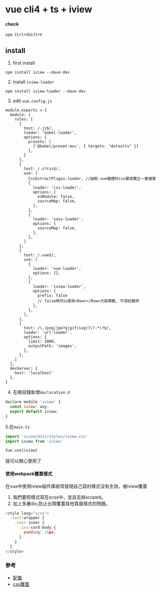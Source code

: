 # vue cli4 + ts + iview

#### check
```
npm Ctrl+Shift+V
```

## install

1. first install 
  ```
  npm isntall iview --dave-dev
  ```
2. install `iview-loader`

```
npm install iview-loader --dave-dev
```

3. edit `vue.config.js`
```javescript=
module.exports = {
  module: {
    rules: [
      {
        test: /.js$/,
        loader: 'babel-loader',
        options: {
          presets: [
            ['@babel/preset-env', { targets: "defaults" }]
          ],
        }
      },
      {
        test: /.s?css$/,
        use: [
          CssExtractPlugin.loader, //抽取.vue檔裡的css變成獨立一隻檔案
          {
            loader: 'css-loader',
            options: {
              esModule: false,
              sourceMap: false,
            },
          },
          {
            loader: 'sass-loader',
            options: {
              sourceMap: false,
            },
          },
        ]
      },
      {
        test: /.vue$/,
        use: [
          {
            loader: 'vue-loader',
            options: {},
          },
          {
            loader: 'iview-loader',
            options: {
              prefix: false
              // false時可以使用<Row></Row>大寫標籤, 不須前贅詞
            },
          },
        ],
      },
      {
        test: /\.(png|jpe?g|gif|svg)(\?.*)?$/,
        loader: 'url-loader',
        options: {
          limit: 1000,
          outputPath: 'images',
        },
      },
    ]
  },
  devServer: {
    host: 'localhost'
  },
}
```

4. 在根目錄新增`declaration.d`
```javascript
declare module 'iview' {
  const iview: any;
  export default iview;
}
```

5.在`main.ts`
```javascript
import 'iview/dist/styles/iview.css'
import iview from 'iview'

Vue.use(iview)
```

就可以開心使用了


#### 使用webpack覆蓋樣式
  在vue中使用iview組件庫經常發現自己寫的樣式沒有生效，被iview覆蓋
  1. 我們要把樣式寫在scss中，並且去掉scoped。
  2. 加上多層div,防止出現覆蓋其他頁面樣式的問題。

```javascript
<style lang="scss">
  .test-wrapper {
    .test-inner {
      .ivu-card-body {
        padding: 15px;
      }
    }
  }
</style>
```

### 參考
- [配置](https://blog.csdn.net/u013843183/article/details/80455373)
- [css覆蓋](https://zeng-cy.blog.csdn.net/article/details/103169596?utm_medium=distribute.pc_relevant.none-task-blog-2%7Edefault%7ECTRLIST%7Edefault-2.no_search_link&depth_1-utm_source=distribute.pc_relevant.none-task-blog-2%7Edefault%7ECTRLIST%7Edefault-2.no_search_link)
